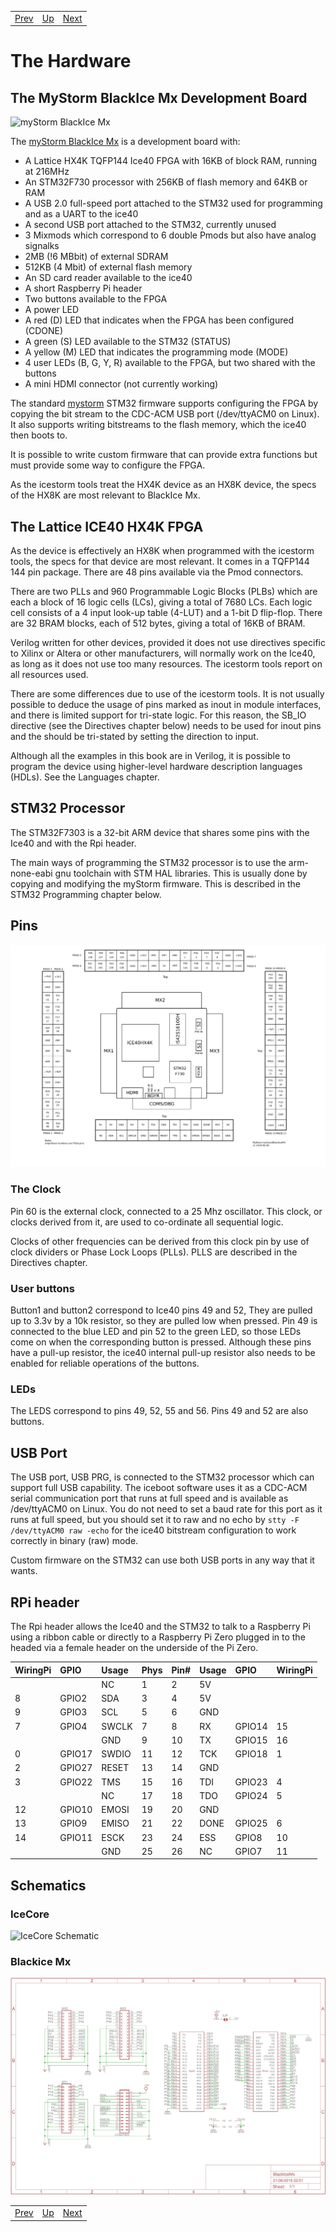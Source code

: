 |                        |                        |                        |
|------------------------|------------------------|------------------------|
|[Prev](../Introduction/Introduction.html)|[Up](..) |[Next](../GettingStarted/GettingStarted.html)|

# The Hardware

##	The MyStorm BlackIce Mx Development Board

![myStorm BlackIce Mx][img1]

The [myStorm BlackIce Mx][] is a development board with:
*	A Lattice HX4K TQFP144 Ice40 FPGA with 16KB of block RAM, running at 216MHz
*	An STM32F730 processor with 256KB of flash memory and 64KB or RAM
*	A  USB 2.0 full-speed port attached to the STM32 used for programming and as a UART to the ice40
* A second USB port attached to the STM32, currently unused
*	3 Mixmods which correspond to 6 double Pmods but also have analog signalks
* 2MB (!6 MBbit) of external SDRAM
* 512KB (4 Mbit) of external flash memory 
*	An SD card reader available to the ice40
*	A short Raspberry Pi header
*	Two buttons available to the FPGA
*	A power LED
*	A red (D) LED that indicates when the FPGA has been configured (CDONE)
*	A green (S) LED available to the STM32 (STATUS)
* A yellow (M) LED that indicates the programming mode (MODE)
*	4 user LEDs (B, G, Y, R) available to the FPGA, but two shared with the buttons
* A mini HDMI connector (not currently working)

The standard [mystorm][] STM32 firmware supports configuring the FPGA by copying the bit stream to the CDC-ACM USB port (/dev/ttyACM0 on Linux). It also supports writing bitstreams to the flash memory, which the ice40 then boots to.

It is possible to write custom firmware that can provide extra functions but must provide some way to configure the FPGA.

As the icestorm tools treat the HX4K device as an HX8K device, the specs of the HX8K are most relevant to BlackIce Mx.

[img1]:					https://cdn.tindiemedia.com/images/resize/kRnwcslzIExDv1SM6Nmc1doFpqI=/p/fit-in/774x516/filters:fill(fff)/i/7474/products/2019-07-03T14%3A53%3A37.320Z-BlackIceMx.jpg
[myStorm BlackIce Mx]:	https://www.tindie.com/products/Folknology/blackice-mx/
[mystorm]:				https://github.com/folknology/IceCore/tree/USB-CDC-issue-3/firmware/myStorm

##	The Lattice ICE40 HX4K FPGA
As the device is effectively an HX8K when programmed with the icestorm tools, the specs for that device are most relevant. It comes in a TQFP144 144 pin package.  There are 48 pins available via the Pmod connectors.

There are two PLLs and 960 Programmable Logic Blocks (PLBs) which are each a block of 16 logic cells (LCs), giving a total of 7680 LCs. Each logic cell consists of a 4 input look-up table (4-LUT) and a 1-bit D flip-flop. There are 32 BRAM blocks, each of 512 bytes, giving a total of 16KB of BRAM.

Verilog written for other devices, provided it does not use directives specific to Xilinx or Altera or other manufacturers, will normally work on the Ice40, as long as it does not use too many resources. The icestorm tools report on all resources used.

There are some differences due to use of the icestorm tools. It is not usually possible to deduce the usage of pins marked as inout in module interfaces, and there is limited support for tri-state logic. For this reason, the SB_IO directive (see the Directives chapter below) needs to be used for inout pins and the should be tri-stated by setting the direction to input.

Although all the examples in this book are in Verilog, it is possible to program the device using higher-level hardware description languages (HDLs). See the Languages chapter.

##	STM32 Processor
The STM32F7303 is a 32-bit ARM device that shares some pins with the Ice40 and with the Rpi header.

The main ways of programming the STM32 processor is to use the arm-none-eabi gnu toolchain with STM HAL libraries. This is usually done by copying and modifying the myStorm firmware.  This is described in the STM32 Programming chapter below.

##	Pins

![pinout][img2]

[img2]: ./pinout.png "pinout"

### The Clock

Pin 60 is the external clock, connected to a 25 Mhz oscillator.  This clock, or clocks derived from it, are used to co-ordinate all sequential logic.

Clocks of other frequencies can be derived from this clock pin by use of clock dividers or Phase Lock Loops (PLLs). PLLS are described in the Directives chapter.


### User buttons

Button1 and button2 correspond to Ice40 pins 49 and 52, They are pulled up to 3.3v by a 10k resistor, so they are pulled low when pressed. Pin 49 is connected to the blue LED and pin 52 to the green LED, so those LEDs come on when the corresponding button is pressed. Although these pins have a pull-up resistor, the ice40 internal pull-up resistor also needs to be enabled for reliable operations of the buttons.

### LEDs

The LEDS correspond to pins 49, 52, 55 and 56. Pins 49 and 52 are also buttons.

## USB Port 

The USB port, USB PRG, is connected to the STM32 processor which can support full USB capability. The iceboot software uses it as a CDC-ACM serial communication port that runs at full speed and is available as /dev/ttyACM0 on Linux. You do not need to set a baud rate for this port as it runs at full speed, but you should set it to raw and no echo by `stty -F /dev/ttyACM0 raw -echo` for the ice40 bitstream configuration to work correctly in binary (raw) mode.

Custom firmware on the STM32 can use both USB ports in any way that it wants.

## RPi header

The Rpi header allows the Ice40 and the STM32 to talk to a Raspberry Pi using a ribbon cable or directly to a Raspberry Pi Zero plugged in to the headed via a female header on the underside of the Pi Zero.

| WiringPi | GPIO   | Usage  | Phys | Pin# | Usage | GPIO   | WiringPi |
| -------- |:----   |:-----  |:---- |:---- |:----- |:----   |:-------- |
|          |        |  NC    |  1   |  2   |  5V   |        |          |
|    8     | GPIO2  |  SDA   |  3   |  4   |  5V   |        |          |
|    9     | GPIO3  |  SCL   |  5   |  6   |  GND  |        |          |
|    7     | GPIO4  | SWCLK  |  7   |  8   |  RX   | GPIO14 |    15    |
|          |        |  GND   |  9   |  10  |  TX   | GPIO15 |    16    |
|    0     | GPIO17 | SWDIO  |  11  |  12  |  TCK  | GPIO18 |    1     |
|    2     | GPIO27 | RESET  |  13  |  14  |  GND  |        |          |
|    3     | GPIO22 |  TMS   |  15  |  16  |  TDI  | GPIO23 |    4     |
|          |        |   NC   |  17  |  18  |  TDO  | GPIO24 |    5     |
|    12    | GPIO10 |  EMOSI |  19  |  20  |  GND  |        |          |
|    13    | GPIO9  |  EMISO |  21  |  22  | DONE  | GPIO25 |    6     |
|    14    | GPIO11 |  ESCK  |  23  |  24  |  ESS  | GPIO8  |    10    |
|          |        |  GND   |  25  |  26  |  NC   | GPIO7  |    11    |


## Schematics

### IceCore

![IceCore Schematic][img3]

### Blackice Mx

![BlackIce Mx Schematic][img4]

[img3]:				./IceCore-schematic.png "IceCore Schematic"
[img4]:				./BlackIceMx-schematic.png "BlackIce Mx Schematic"

|                        |                        |                        |
|------------------------|------------------------|------------------------|
|[Prev](../Introduction/Introduction.html)|[Up](..) |[Next](../GettingStarted/GettingStarted.html)|
